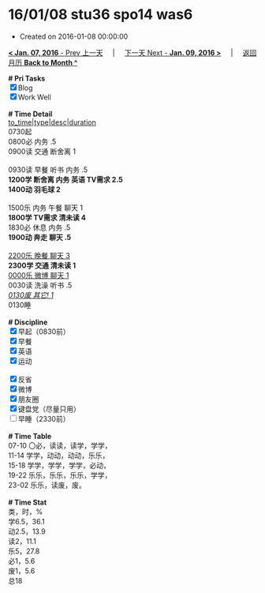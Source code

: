 # 16/01/08 stu36 spo14 was6

- Created on 2016-01-08 00:00:00

[**< Jan. 07, 2016** - Prev 上一天](_archived/lifelogs/2016/01/d07.md) &nbsp; &nbsp; | &nbsp; &nbsp; [下一天 Next - **Jan. 09, 2016 >**](_archived/lifelogs/2016/01/d09.md) &nbsp; &nbsp; |  &nbsp; &nbsp; [返回月历 **Back to Month ^**](_archived/lifelogs/2016/01/index.md)
<br/><div><b># Pri Tasks</b></div><div><input checked="true" type="checkbox"/>Blog</div><div><input checked="true" type="checkbox"/>Work Well</div><div><br/></div><div><b># Time Detail</b></div><div><u>to_time|type|desc|duration</u></div><div>0730起</div><div>0800必 内务 .5</div><div>0900读 交通 断舍离 1</div><div><br/></div><div>0930读 早餐 听书 内务 .5</div><div><b>1200学 断舍离 内务 英语 TV需求 2.5</b></div><div><b>1400动 羽毛球 2</b></div><div><br/></div><div>1500乐 内务 午餐 聊天 1</div><div><b>1800学 TV需求 清未读 4</b></div><div>1830必 休息 内务 .5</div><div><b>1900动 奔走 聊天 .5</b></div><div><br/></div><div><u>2200乐 晚餐 聊天 3</u></div><div><b>2300学 交通 清未读 1</b></div><div><u>0000乐 微博 聊天 1</u></div><div>0030读 洗澡 听书 .5</div><div><u><i>0130废 其它! 1</i></u></div><div>0130睡</div><div><br/></div><div><b># Discipline</b></div><div><input checked="true" type="checkbox"/>早起（0830前）</div><div><input checked="true" type="checkbox"/>早餐</div><div><input checked="true" type="checkbox"/>英语</div><div><input checked="true" type="checkbox"/>运动</div><div><br/></div><div><input checked="true" type="checkbox"/>反省</div><div><input checked="true" type="checkbox"/>微博</div><div><input checked="true" type="checkbox"/>朋友圈</div><div><input checked="true" type="checkbox"/>键盘党（尽量只用）</div><div><input type="checkbox"/>早睡（2330前）</div><div><br/></div><div><b># Time Table</b></div><div>07-10 〇必，读读，读学，学学，</div><div>11-14 学学，动动，动动，乐乐，</div><div>15-18 学学，学学，学学，必动，</div><div>19-22 乐乐，乐乐，乐乐，学学，</div><div>23-02 乐乐，读废，废。</div><div><br/></div><div><b># Time Stat</b></div><div>类，时，%</div><div>学6.5，36.1</div><div>动2.5，13.9</div><div>读2，11.1</div><div>乐5，27.8</div><div>必1，5.6</div><div>废1，5.6</div><div>总18</div>
